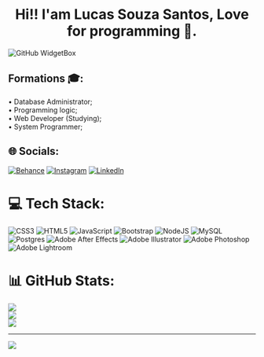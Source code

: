 <h1 align="center">Hi!! I'am Lucas Souza Santos, Love for programming 🧡.</h1>

![GitHub WidgetBox](https://github-widgetbox.vercel.app/api/profile?username=zLuksz&data=followers,repositories,stars,commits&theme=carbon)


<h2>Formations 🎓:</h2>• Database Administrator;<br> • Programming logic;<br> • Web Developer (Studying);<br> • System Programmer;

## 🌐 Socials:
[![Behance](https://img.shields.io/badge/Behance-1769ff?logo=behance&logoColor=white)](https://www.behance.net/lucassouza9604) [![Instagram](https://img.shields.io/badge/Instagram-%23E4405F.svg?logo=Instagram&logoColor=white)](https://www.instagram.com/lukszofficial/) [![LinkedIn](https://img.shields.io/badge/LinkedIn-%230077B5.svg?logo=linkedin&logoColor=white)](https://www.linkedin.com/in/lucas-souza-santos-aba47b267/) 

<h1>💻 Tech Stack:</h1>

![CSS3](https://img.shields.io/badge/css3-%231572B6.svg?style=for-the-badge&logo=css3&logoColor=white) ![HTML5](https://img.shields.io/badge/html5-%23E34F26.svg?style=for-the-badge&logo=html5&logoColor=white) ![JavaScript](https://img.shields.io/badge/javascript-%23323330.svg?style=for-the-badge&logo=javascript&logoColor=%23F7DF1E) ![Bootstrap](https://img.shields.io/badge/bootstrap-%23563D7C.svg?style=for-the-badge&logo=bootstrap&logoColor=white) ![NodeJS](https://img.shields.io/badge/node.js-6DA55F?style=for-the-badge&logo=node.js&logoColor=white) ![MySQL](https://img.shields.io/badge/mysql-%2300f.svg?style=for-the-badge&logo=mysql&logoColor=white) ![Postgres](https://img.shields.io/badge/postgres-%23316192.svg?style=for-the-badge&logo=postgresql&logoColor=white) ![Adobe After Effects](https://img.shields.io/badge/Adobe%20After%20Effects-9999FF.svg?style=for-the-badge&logo=Adobe%20After%20Effects&logoColor=white) ![Adobe Illustrator](https://img.shields.io/badge/adobeillustrator-%23FF9A00.svg?style=for-the-badge&logo=adobeillustrator&logoColor=white) ![Adobe Photoshop](https://img.shields.io/badge/adobephotoshop-%2331A8FF.svg?style=for-the-badge&logo=adobephotoshop&logoColor=white) ![Adobe Lightroom](https://img.shields.io/badge/Adobe%20Lightroom-31A8FF.svg?style=for-the-badge&logo=Adobe%20Lightroom&logoColor=white)
# 📊 GitHub Stats:
![](https://github-readme-stats.vercel.app/api?username=zLuksz&theme=nord&hide_border=false&include_all_commits=true&count_private=false)<br/>
![](https://github-readme-streak-stats.herokuapp.com/?user=zLuksz&theme=nord&hide_border=false)<br/>
![](https://github-readme-stats.vercel.app/api/top-langs/?username=zLuksz&theme=nord&hide_border=false&include_all_commits=true&count_private=false&layout=compact)

---
[![](https://visitcount.itsvg.in/api?id=zLuksz&icon=3&color=12)](https://visitcount.itsvg.in)

<!-- Proudly created with GPRM ( https://gprm.itsvg.in ) -->
